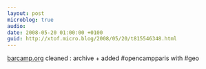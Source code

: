 ```yaml
---
layout: post
microblog: true
audio: 
date: 2008-05-20 01:00:00 +0100
guid: http://xtof.micro.blog/2008/05/20/t815546348.html
---
```

[barcamp.org](http://barcamp.org) cleaned : archive + added #opencampparis with #geo
